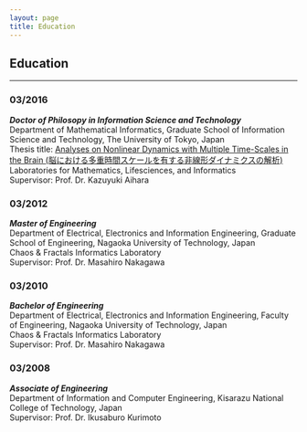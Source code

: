```yaml
---
layout: page
title: Education
---
```


## Education
* * *

### 03/2016
***Doctor of Philosopy in Information Science and Technology***  
Department of Mathematical Informatics, Graduate School of Information Science and Technology, The University of Tokyo, Japan  
Thesis title: [Analyses on Nonlinear Dynamics with Multiple Time-Scales in the Brain (脳における多重時間スケールを有する非線形ダイナミクスの解析)](https://repository.dl.itc.u-tokyo.ac.jp/records/48069#.YpSq21PmhPw)  
Laboratories for Mathematics, Lifesciences, and Informatics  
Supervisor: Prof. Dr. Kazuyuki Aihara

### 03/2012
***Master of Engineering***  
Department of Electrical, Electronics and Information Engineering, Graduate School of Engineering, Nagaoka University of Technology, Japan  
Chaos & Fractals Informatics Laboratory  
Supervisor: Prof. Dr. Masahiro Nakagawa

### 03/2010
***Bachelor of Engineering***  
Department of Electrical, Electronics and Information Engineering, Faculty of Engineering, Nagaoka University of Technology, Japan  
Chaos & Fractals Informatics Laboratory  
Supervisor: Prof. Dr. Masahiro Nakagawa

### 03/2008
***Associate of Engineering***  
Department of Information and Computer Engineering, Kisarazu National College of Technology, Japan  
Supervisor: Prof. Dr. Ikusaburo Kurimoto
